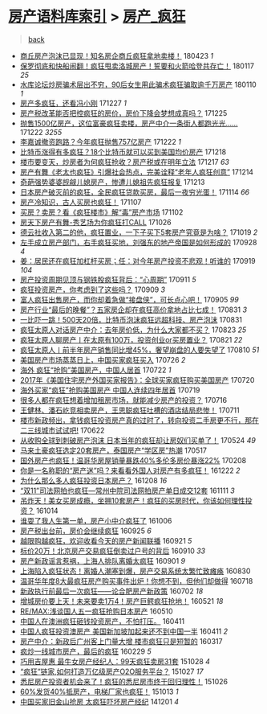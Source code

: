[房产语料库索引](../../README.md)  > [房产_疯狂](房产_疯狂.md)
====
> [back](../README.md)

- [商丘房产泡沫已显现！知名房企商丘疯狂拿地卖楼！](http://jkwz.applinzi.com/ittc/7095105434514097163.html#%E5%95%86%E4%B8%98%E6%88%BF%E4%BA%A7%E6%B3%A1%E6%B2%AB%E5%B7%B2%E6%98%BE%E7%8E%B0%EF%BC%81%E7%9F%A5%E5%90%8D%E6%88%BF%E4%BC%81%E5%95%86%E4%B8%98%E7%96%AF%E7%8B%82%E6%8B%BF%E5%9C%B0%E5%8D%96%E6%A5%BC%EF%BC%81) 180423 *1* 
- [保罗彻底和快船闹翻！疯狂甩卖洛城房产！誓要和火箭哈登共存亡！](http://jkwz.applinzi.com/ittc/7059617779072631814.html#%E4%BF%9D%E7%BD%97%E5%BD%BB%E5%BA%95%E5%92%8C%E5%BF%AB%E8%88%B9%E9%97%B9%E7%BF%BB%EF%BC%81%E7%96%AF%E7%8B%82%E7%94%A9%E5%8D%96%E6%B4%9B%E5%9F%8E%E6%88%BF%E4%BA%A7%EF%BC%81%E8%AA%93%E8%A6%81%E5%92%8C%E7%81%AB%E7%AE%AD%E5%93%88%E7%99%BB%E5%85%B1%E5%AD%98%E4%BA%A1%EF%BC%81) 180117 *25* 
- [水库论坛炒房骗术层出不穷，90后女生用此骗术疯狂骗取逾千万房产](http://jkwz.applinzi.com/ittc/7056945095557776401.html#%E6%B0%B4%E5%BA%93%E8%AE%BA%E5%9D%9B%E7%82%92%E6%88%BF%E9%AA%97%E6%9C%AF%E5%B1%82%E5%87%BA%E4%B8%8D%E7%A9%B7%EF%BC%8C90%E5%90%8E%E5%A5%B3%E7%94%9F%E7%94%A8%E6%AD%A4%E9%AA%97%E6%9C%AF%E7%96%AF%E7%8B%82%E9%AA%97%E5%8F%96%E9%80%BE%E5%8D%83%E4%B8%87%E6%88%BF%E4%BA%A7) 180110 *1* 
- [房产多疯狂，还看冯小刚](http://jkwz.applinzi.com/ittc/7051788185560941585.html#%E6%88%BF%E4%BA%A7%E5%A4%9A%E7%96%AF%E7%8B%82%EF%BC%8C%E8%BF%98%E7%9C%8B%E5%86%AF%E5%B0%8F%E5%88%9A) 171227 *1* 
- [房产税改革能否把控疯狂的房价，房价下降会梦想成真吗？](http://jkwz.applinzi.com/ittc/7051063846951715857.html#%E6%88%BF%E4%BA%A7%E7%A8%8E%E6%94%B9%E9%9D%A9%E8%83%BD%E5%90%A6%E6%8A%8A%E6%8E%A7%E7%96%AF%E7%8B%82%E7%9A%84%E6%88%BF%E4%BB%B7%EF%BC%8C%E6%88%BF%E4%BB%B7%E4%B8%8B%E9%99%8D%E4%BC%9A%E6%A2%A6%E6%83%B3%E6%88%90%E7%9C%9F%E5%90%97%EF%BC%9F) 171225  
- [抛售1500亿房产，这位富豪疯狂卖楼，房产中介一条街人都跑光光……](http://jkwz.applinzi.com/ittc/7049893035322639377.html#%E6%8A%9B%E5%94%AE1500%E4%BA%BF%E6%88%BF%E4%BA%A7%EF%BC%8C%E8%BF%99%E4%BD%8D%E5%AF%8C%E8%B1%AA%E7%96%AF%E7%8B%82%E5%8D%96%E6%A5%BC%EF%BC%8C%E6%88%BF%E4%BA%A7%E4%B8%AD%E4%BB%8B%E4%B8%80%E6%9D%A1%E8%A1%97%E4%BA%BA%E9%83%BD%E8%B7%91%E5%85%89%E5%85%89%E2%80%A6%E2%80%A6) 171222 *3255* 
- [李嘉诚撤资跑路？今年疯狂抛售757亿房产](http://jkwz.applinzi.com/ittc/7049852996031087632.html#%E6%9D%8E%E5%98%89%E8%AF%9A%E6%92%A4%E8%B5%84%E8%B7%91%E8%B7%AF%EF%BC%9F%E4%BB%8A%E5%B9%B4%E7%96%AF%E7%8B%82%E6%8A%9B%E5%94%AE757%E4%BA%BF%E6%88%BF%E4%BA%A7) 171222 *1* 
- [比特币涨得有多疯狂？18个比特币就可以买到美国均价房产](http://jkwz.applinzi.com/ittc/7048470036774126608.html#%E6%AF%94%E7%89%B9%E5%B8%81%E6%B6%A8%E5%BE%97%E6%9C%89%E5%A4%9A%E7%96%AF%E7%8B%82%EF%BC%9F18%E4%B8%AA%E6%AF%94%E7%89%B9%E5%B8%81%E5%B0%B1%E5%8F%AF%E4%BB%A5%E4%B9%B0%E5%88%B0%E7%BE%8E%E5%9B%BD%E5%9D%87%E4%BB%B7%E6%88%BF%E4%BA%A7) 171218  
- [楼市要变天，炒房者为何疯狂抢收？房产税或在明年立法](http://jkwz.applinzi.com/ittc/7047994435646784529.html#%E6%A5%BC%E5%B8%82%E8%A6%81%E5%8F%98%E5%A4%A9%EF%BC%8C%E7%82%92%E6%88%BF%E8%80%85%E4%B8%BA%E4%BD%95%E7%96%AF%E7%8B%82%E6%8A%A2%E6%94%B6%EF%BC%9F%E6%88%BF%E4%BA%A7%E7%A8%8E%E6%88%96%E5%9C%A8%E6%98%8E%E5%B9%B4%E7%AB%8B%E6%B3%95) 171217 *63* 
- [房产有舞《老太也疯狂》引爆社会热点，完美诠释“老年人疯狂创意”](http://jkwz.applinzi.com/ittc/7046999526454330385.html#%E6%88%BF%E4%BA%A7%E6%9C%89%E8%88%9E%E3%80%8A%E8%80%81%E5%A4%AA%E4%B9%9F%E7%96%AF%E7%8B%82%E3%80%8B%E5%BC%95%E7%88%86%E7%A4%BE%E4%BC%9A%E7%83%AD%E7%82%B9%EF%BC%8C%E5%AE%8C%E7%BE%8E%E8%AF%A0%E9%87%8A%E2%80%9C%E8%80%81%E5%B9%B4%E4%BA%BA%E7%96%AF%E7%8B%82%E5%88%9B%E6%84%8F%E2%80%9D) 171214  
- [奇葩强势婆婆觊觎儿媳房产，惨遭儿媳祖先疯狂报复](http://jkwz.applinzi.com/ittc/7046534147370124305.html#%E5%A5%87%E8%91%A9%E5%BC%BA%E5%8A%BF%E5%A9%86%E5%A9%86%E8%A7%8A%E8%A7%8E%E5%84%BF%E5%AA%B3%E6%88%BF%E4%BA%A7%EF%BC%8C%E6%83%A8%E9%81%AD%E5%84%BF%E5%AA%B3%E7%A5%96%E5%85%88%E7%96%AF%E7%8B%82%E6%8A%A5%E5%A4%8D) 171213  
- [日本房产破灭前的疯狂，全民疯狂贷款买房，最后一夜穷光蛋！](http://jkwz.applinzi.com/ittc/7035751279802975249.html#%E6%97%A5%E6%9C%AC%E6%88%BF%E4%BA%A7%E7%A0%B4%E7%81%AD%E5%89%8D%E7%9A%84%E7%96%AF%E7%8B%82%EF%BC%8C%E5%85%A8%E6%B0%91%E7%96%AF%E7%8B%82%E8%B4%B7%E6%AC%BE%E4%B9%B0%E6%88%BF%EF%BC%8C%E6%9C%80%E5%90%8E%E4%B8%80%E5%A4%9C%E7%A9%B7%E5%85%89%E8%9B%8B%EF%BC%81) 171114 *66* 
- [房产冷知识，古人买房也疯狂！](http://jkwz.applinzi.com/ittc/7033261222709953552.html#%E6%88%BF%E4%BA%A7%E5%86%B7%E7%9F%A5%E8%AF%86%EF%BC%8C%E5%8F%A4%E4%BA%BA%E4%B9%B0%E6%88%BF%E4%B9%9F%E7%96%AF%E7%8B%82%EF%BC%81) 171107  
- [买房？卖房？看《疯狂楼市》解“毒”房产市场](http://jkwz.applinzi.com/ittc/7031365452775818257.html#%E4%B9%B0%E6%88%BF%EF%BC%9F%E5%8D%96%E6%88%BF%EF%BC%9F%E7%9C%8B%E3%80%8A%E7%96%AF%E7%8B%82%E6%A5%BC%E5%B8%82%E3%80%8B%E8%A7%A3%E2%80%9C%E6%AF%92%E2%80%9D%E6%88%BF%E4%BA%A7%E5%B8%82%E5%9C%BA) 171102  
- [房天下房产有舞-秀艺场为你疯狂打CALL](http://jkwz.applinzi.com/ittc/7028529612987040784.html#%E6%88%BF%E5%A4%A9%E4%B8%8B%E6%88%BF%E4%BA%A7%E6%9C%89%E8%88%9E-%E7%A7%80%E8%89%BA%E5%9C%BA%E4%B8%BA%E4%BD%A0%E7%96%AF%E7%8B%82%E6%89%93CALL) 171026  
- [德云社收入第二的他，疯狂置业，一下子买下5套房产究竟是为啥？](http://jkwz.applinzi.com/ittc/7025749244168897552.html#%E5%BE%B7%E4%BA%91%E7%A4%BE%E6%94%B6%E5%85%A5%E7%AC%AC%E4%BA%8C%E7%9A%84%E4%BB%96%EF%BC%8C%E7%96%AF%E7%8B%82%E7%BD%AE%E4%B8%9A%EF%BC%8C%E4%B8%80%E4%B8%8B%E5%AD%90%E4%B9%B0%E4%B8%8B5%E5%A5%97%E6%88%BF%E4%BA%A7%E7%A9%B6%E7%AB%9F%E6%98%AF%E4%B8%BA%E5%95%A5%EF%BC%9F) 171019 *2* 
- [左手成立房产部门，右手疯狂买地，刘强东的地产帝国是如何形成的](http://jkwz.applinzi.com/ittc/7018402894527857680.html#%E5%B7%A6%E6%89%8B%E6%88%90%E7%AB%8B%E6%88%BF%E4%BA%A7%E9%83%A8%E9%97%A8%EF%BC%8C%E5%8F%B3%E6%89%8B%E7%96%AF%E7%8B%82%E4%B9%B0%E5%9C%B0%EF%BC%8C%E5%88%98%E5%BC%BA%E4%B8%9C%E7%9A%84%E5%9C%B0%E4%BA%A7%E5%B8%9D%E5%9B%BD%E6%98%AF%E5%A6%82%E4%BD%95%E5%BD%A2%E6%88%90%E7%9A%84) 170928 *4* 
- [姜：居民还在疯狂加杠杆买房；任：对今年房产投资不悲观！听谁的](http://jkwz.applinzi.com/ittc/7015058012438529040.html#%E5%A7%9C%EF%BC%9A%E5%B1%85%E6%B0%91%E8%BF%98%E5%9C%A8%E7%96%AF%E7%8B%82%E5%8A%A0%E6%9D%A0%E6%9D%86%E4%B9%B0%E6%88%BF%EF%BC%9B%E4%BB%BB%EF%BC%9A%E5%AF%B9%E4%BB%8A%E5%B9%B4%E6%88%BF%E4%BA%A7%E6%8A%95%E8%B5%84%E4%B8%8D%E6%82%B2%E8%A7%82%EF%BC%81%E5%90%AC%E8%B0%81%E7%9A%84) 170919 *104* 
- [房产投资周期见顶与钢铁股疯狂背后：“心周期”](http://jkwz.applinzi.com/ittc/7012053488484484113.html#%E6%88%BF%E4%BA%A7%E6%8A%95%E8%B5%84%E5%91%A8%E6%9C%9F%E8%A7%81%E9%A1%B6%E4%B8%8E%E9%92%A2%E9%93%81%E8%82%A1%E7%96%AF%E7%8B%82%E8%83%8C%E5%90%8E%EF%BC%9A%E2%80%9C%E5%BF%83%E5%91%A8%E6%9C%9F%E2%80%9D) 170911 *5* 
- [疯狂投资房产，你考虑到了这些吗？](http://jkwz.applinzi.com/ittc/7011246173342663697.html#%E7%96%AF%E7%8B%82%E6%8A%95%E8%B5%84%E6%88%BF%E4%BA%A7%EF%BC%8C%E4%BD%A0%E8%80%83%E8%99%91%E5%88%B0%E4%BA%86%E8%BF%99%E4%BA%9B%E5%90%97%EF%BC%9F) 170909 *3* 
- [富人疯狂出售房产，而你却着急做“接盘侠”，可长点心吧！](http://jkwz.applinzi.com/ittc/7009862548302857232.html#%E5%AF%8C%E4%BA%BA%E7%96%AF%E7%8B%82%E5%87%BA%E5%94%AE%E6%88%BF%E4%BA%A7%EF%BC%8C%E8%80%8C%E4%BD%A0%E5%8D%B4%E7%9D%80%E6%80%A5%E5%81%9A%E2%80%9C%E6%8E%A5%E7%9B%98%E4%BE%A0%E2%80%9D%EF%BC%8C%E5%8F%AF%E9%95%BF%E7%82%B9%E5%BF%83%E5%90%A7%EF%BC%81) 170905 *99* 
- [房产行业“最后的晚餐”？五家房企却在疯狂高价拿地占比七成！](http://jkwz.applinzi.com/ittc/7008014376454587408.html#%E6%88%BF%E4%BA%A7%E8%A1%8C%E4%B8%9A%E2%80%9C%E6%9C%80%E5%90%8E%E7%9A%84%E6%99%9A%E9%A4%90%E2%80%9D%EF%BC%9F%E4%BA%94%E5%AE%B6%E6%88%BF%E4%BC%81%E5%8D%B4%E5%9C%A8%E7%96%AF%E7%8B%82%E9%AB%98%E4%BB%B7%E6%8B%BF%E5%9C%B0%E5%8D%A0%E6%AF%94%E4%B8%83%E6%88%90%EF%BC%81) 170831 *3* 
- [一比吓一跳！500天20倍，比特币泡沫疯狂远超科技、房产泡沫](http://jkwz.applinzi.com/ittc/7007909943515284497.html#%E4%B8%80%E6%AF%94%E5%90%93%E4%B8%80%E8%B7%B3%EF%BC%81500%E5%A4%A920%E5%80%8D%EF%BC%8C%E6%AF%94%E7%89%B9%E5%B8%81%E6%B3%A1%E6%B2%AB%E7%96%AF%E7%8B%82%E8%BF%9C%E8%B6%85%E7%A7%91%E6%8A%80%E3%80%81%E6%88%BF%E4%BA%A7%E6%B3%A1%E6%B2%AB) 170831  
- [疯狂太原人对话房产中介：去年房价低，为什么大家都不买？](http://jkwz.applinzi.com/ittc/7005057820792456208.html#%E7%96%AF%E7%8B%82%E5%A4%AA%E5%8E%9F%E4%BA%BA%E5%AF%B9%E8%AF%9D%E6%88%BF%E4%BA%A7%E4%B8%AD%E4%BB%8B%EF%BC%9A%E5%8E%BB%E5%B9%B4%E6%88%BF%E4%BB%B7%E4%BD%8E%EF%BC%8C%E4%B8%BA%E4%BB%80%E4%B9%88%E5%A4%A7%E5%AE%B6%E9%83%BD%E4%B8%8D%E4%B9%B0%EF%BC%9F) 170823 *25* 
- [疯狂太原人聊房产丨在太原有100万，投资创业or买房置业？](http://jkwz.applinzi.com/ittc/7004214294064137232.html#%E7%96%AF%E7%8B%82%E5%A4%AA%E5%8E%9F%E4%BA%BA%E8%81%8A%E6%88%BF%E4%BA%A7%E4%B8%A8%E5%9C%A8%E5%A4%AA%E5%8E%9F%E6%9C%89100%E4%B8%87%EF%BC%8C%E6%8A%95%E8%B5%84%E5%88%9B%E4%B8%9Aor%E4%B9%B0%E6%88%BF%E7%BD%AE%E4%B8%9A%EF%BC%9F) 170821 *22* 
- [疯狂太原人丨前半年房产销售同比增45%，奢望崩盘的人要失望了](http://jkwz.applinzi.com/ittc/7000226647029318672.html#%E7%96%AF%E7%8B%82%E5%A4%AA%E5%8E%9F%E4%BA%BA%E4%B8%A8%E5%89%8D%E5%8D%8A%E5%B9%B4%E6%88%BF%E4%BA%A7%E9%94%80%E5%94%AE%E5%90%8C%E6%AF%94%E5%A2%9E45%25%EF%BC%8C%E5%A5%A2%E6%9C%9B%E5%B4%A9%E7%9B%98%E7%9A%84%E4%BA%BA%E8%A6%81%E5%A4%B1%E6%9C%9B%E4%BA%86) 170810 *51* 
- [美国房产市场蒸蒸日上，中国买家疯狂买入](http://jkwz.applinzi.com/ittc/6994665026005500945.html#%E7%BE%8E%E5%9B%BD%E6%88%BF%E4%BA%A7%E5%B8%82%E5%9C%BA%E8%92%B8%E8%92%B8%E6%97%A5%E4%B8%8A%EF%BC%8C%E4%B8%AD%E5%9B%BD%E4%B9%B0%E5%AE%B6%E7%96%AF%E7%8B%82%E4%B9%B0%E5%85%A5) 170726 *2* 
- [海外 疯狂“抢购”美国房产，中国人居首](http://jkwz.applinzi.com/ittc/6993253953574536208.html#%E6%B5%B7%E5%A4%96+%E7%96%AF%E7%8B%82%E2%80%9C%E6%8A%A2%E8%B4%AD%E2%80%9D%E7%BE%8E%E5%9B%BD%E6%88%BF%E4%BA%A7%EF%BC%8C%E4%B8%AD%E5%9B%BD%E4%BA%BA%E5%B1%85%E9%A6%96) 170722 *1* 
- [2017年《美国住宅房产外国买家报告》：全球买家疯狂购买美国房产](http://jkwz.applinzi.com/ittc/6992404229426512913.html#2017%E5%B9%B4%E3%80%8A%E7%BE%8E%E5%9B%BD%E4%BD%8F%E5%AE%85%E6%88%BF%E4%BA%A7%E5%A4%96%E5%9B%BD%E4%B9%B0%E5%AE%B6%E6%8A%A5%E5%91%8A%E3%80%8B%EF%BC%9A%E5%85%A8%E7%90%83%E4%B9%B0%E5%AE%B6%E7%96%AF%E7%8B%82%E8%B4%AD%E4%B9%B0%E7%BE%8E%E5%9B%BD%E6%88%BF%E4%BA%A7) 170720  
- [海外买家“疯狂”抢购美国房产 中国人连续四年居首](http://jkwz.applinzi.com/ittc/6991938445503890448.html#%E6%B5%B7%E5%A4%96%E4%B9%B0%E5%AE%B6%E2%80%9C%E7%96%AF%E7%8B%82%E2%80%9D%E6%8A%A2%E8%B4%AD%E7%BE%8E%E5%9B%BD%E6%88%BF%E4%BA%A7+%E4%B8%AD%E5%9B%BD%E4%BA%BA%E8%BF%9E%E7%BB%AD%E5%9B%9B%E5%B9%B4%E5%B1%85%E9%A6%96) 170719  
- [很多人都在疯狂想着增加租房市场，就能减少房产的投资？](http://jkwz.applinzi.com/ittc/6990956738768274448.html#%E5%BE%88%E5%A4%9A%E4%BA%BA%E9%83%BD%E5%9C%A8%E7%96%AF%E7%8B%82%E6%83%B3%E7%9D%80%E5%A2%9E%E5%8A%A0%E7%A7%9F%E6%88%BF%E5%B8%82%E5%9C%BA%EF%BC%8C%E5%B0%B1%E8%83%BD%E5%87%8F%E5%B0%91%E6%88%BF%E4%BA%A7%E7%9A%84%E6%8A%95%E8%B5%84%EF%BC%9F) 170716  
- [王健林、潘石屹竞相卖房产，王思聪疯狂吐槽的酒店结局悲惨！](http://jkwz.applinzi.com/ittc/6988984164060496900.html#%E7%8E%8B%E5%81%A5%E6%9E%97%E3%80%81%E6%BD%98%E7%9F%B3%E5%B1%B9%E7%AB%9E%E7%9B%B8%E5%8D%96%E6%88%BF%E4%BA%A7%EF%BC%8C%E7%8E%8B%E6%80%9D%E8%81%AA%E7%96%AF%E7%8B%82%E5%90%90%E6%A7%BD%E7%9A%84%E9%85%92%E5%BA%97%E7%BB%93%E5%B1%80%E6%82%B2%E6%83%A8%EF%BC%81) 170711  
- [楼市新政频出，拿钱疯狂投资房产真的过时了，转向投资二手房更不行，那在二三线城市试试吧!](http://jkwz.applinzi.com/ittc/6982125926610371589.html#%E6%A5%BC%E5%B8%82%E6%96%B0%E6%94%BF%E9%A2%91%E5%87%BA%EF%BC%8C%E6%8B%BF%E9%92%B1%E7%96%AF%E7%8B%82%E6%8A%95%E8%B5%84%E6%88%BF%E4%BA%A7%E7%9C%9F%E7%9A%84%E8%BF%87%E6%97%B6%E4%BA%86%EF%BC%8C%E8%BD%AC%E5%90%91%E6%8A%95%E8%B5%84%E4%BA%8C%E6%89%8B%E6%88%BF%E6%9B%B4%E4%B8%8D%E8%A1%8C%EF%BC%8C%E9%82%A3%E5%9C%A8%E4%BA%8C%E4%B8%89%E7%BA%BF%E5%9F%8E%E5%B8%82%E8%AF%95%E8%AF%95%E5%90%A7%21) 170622  
- [从收购全球到刺破房产泡沫 日本当年的疯狂却让房奴们买单了！](http://jkwz.applinzi.com/ittc/6971198081717502981.html#%E4%BB%8E%E6%94%B6%E8%B4%AD%E5%85%A8%E7%90%83%E5%88%B0%E5%88%BA%E7%A0%B4%E6%88%BF%E4%BA%A7%E6%B3%A1%E6%B2%AB+%E6%97%A5%E6%9C%AC%E5%BD%93%E5%B9%B4%E7%9A%84%E7%96%AF%E7%8B%82%E5%8D%B4%E8%AE%A9%E6%88%BF%E5%A5%B4%E4%BB%AC%E4%B9%B0%E5%8D%95%E4%BA%86%EF%BC%81) 170524 *49* 
- [马来土豪疯狂选定20套房产，泰国房产“学区房”热潮](http://jkwz.applinzi.com/ittc/6968639926420636676.html#%E9%A9%AC%E6%9D%A5%E5%9C%9F%E8%B1%AA%E7%96%AF%E7%8B%82%E9%80%89%E5%AE%9A20%E5%A5%97%E6%88%BF%E4%BA%A7%EF%BC%8C%E6%B3%B0%E5%9B%BD%E6%88%BF%E4%BA%A7%E2%80%9C%E5%AD%A6%E5%8C%BA%E6%88%BF%E2%80%9D%E7%83%AD%E6%BD%AE) 170517  
- [国外房产也疯狂！温哥华房屋销量暴跌40%多伦多房价暴涨22%](http://jkwz.applinzi.com/ittc/6932267363134342149.html#%E5%9B%BD%E5%A4%96%E6%88%BF%E4%BA%A7%E4%B9%9F%E7%96%AF%E7%8B%82%EF%BC%81%E6%B8%A9%E5%93%A5%E5%8D%8E%E6%88%BF%E5%B1%8B%E9%94%80%E9%87%8F%E6%9A%B4%E8%B7%8C40%25%E5%A4%9A%E4%BC%A6%E5%A4%9A%E6%88%BF%E4%BB%B7%E6%9A%B4%E6%B6%A822%25) 170208  
- [你是一名称职的“房产迷”吗？来看看外国人对房产有多疯狂！](http://jkwz.applinzi.com/ittc/6914451812223812612.html#%E4%BD%A0%E6%98%AF%E4%B8%80%E5%90%8D%E7%A7%B0%E8%81%8C%E7%9A%84%E2%80%9C%E6%88%BF%E4%BA%A7%E8%BF%B7%E2%80%9D%E5%90%97%EF%BC%9F%E6%9D%A5%E7%9C%8B%E7%9C%8B%E5%A4%96%E5%9B%BD%E4%BA%BA%E5%AF%B9%E6%88%BF%E4%BA%A7%E6%9C%89%E5%A4%9A%E7%96%AF%E7%8B%82%EF%BC%81) 161222 *2* 
- [为什么那么多人疯狂投资日本房产？](http://jkwz.applinzi.com/ittc/6909349931239605252.html#%E4%B8%BA%E4%BB%80%E4%B9%88%E9%82%A3%E4%B9%88%E5%A4%9A%E4%BA%BA%E7%96%AF%E7%8B%82%E6%8A%95%E8%B5%84%E6%97%A5%E6%9C%AC%E6%88%BF%E4%BA%A7%EF%BC%9F) 161208 *16* 
- [“双11”司法网拍也疯狂—常州中院司法网拍房产单日成交12套](http://jkwz.applinzi.com/ittc/6899310576827630597.html#%E2%80%9C%E5%8F%8C11%E2%80%9D%E5%8F%B8%E6%B3%95%E7%BD%91%E6%8B%8D%E4%B9%9F%E7%96%AF%E7%8B%82%E2%80%94%E5%B8%B8%E5%B7%9E%E4%B8%AD%E9%99%A2%E5%8F%B8%E6%B3%95%E7%BD%91%E6%8B%8D%E6%88%BF%E4%BA%A7%E5%8D%95%E6%97%A5%E6%88%90%E4%BA%A412%E5%A5%97) 161111 *3* 
- [吊炸天！美女买房成瘾，坐拥10套房产！疯狂的买房时代，你该如何理性投资？](http://jkwz.applinzi.com/ittc/6888921227900486661.html#%E5%90%8A%E7%82%B8%E5%A4%A9%EF%BC%81%E7%BE%8E%E5%A5%B3%E4%B9%B0%E6%88%BF%E6%88%90%E7%98%BE%EF%BC%8C%E5%9D%90%E6%8B%A510%E5%A5%97%E6%88%BF%E4%BA%A7%EF%BC%81%E7%96%AF%E7%8B%82%E7%9A%84%E4%B9%B0%E6%88%BF%E6%97%B6%E4%BB%A3%EF%BC%8C%E4%BD%A0%E8%AF%A5%E5%A6%82%E4%BD%95%E7%90%86%E6%80%A7%E6%8A%95%E8%B5%84%EF%BC%9F) 161014  
- [谁耍了我人生第一单，房产小中介疯狂了](http://jkwz.applinzi.com/ittc/6885788857743705093.html#%E8%B0%81%E8%80%8D%E4%BA%86%E6%88%91%E4%BA%BA%E7%94%9F%E7%AC%AC%E4%B8%80%E5%8D%95%EF%BC%8C%E6%88%BF%E4%BA%A7%E5%B0%8F%E4%B8%AD%E4%BB%8B%E7%96%AF%E7%8B%82%E4%BA%86) 161006  
- [房产税出台前，房价会继续疯狂](http://jkwz.applinzi.com/ittc/6881832016382788613.html#%E6%88%BF%E4%BA%A7%E7%A8%8E%E5%87%BA%E5%8F%B0%E5%89%8D%EF%BC%8C%E6%88%BF%E4%BB%B7%E4%BC%9A%E7%BB%A7%E7%BB%AD%E7%96%AF%E7%8B%82) 160925 *6* 
- [越限购越疯狂，欢迎收看今天的房产新闻联播](http://jkwz.applinzi.com/ittc/6880276431711503365.html#%E8%B6%8A%E9%99%90%E8%B4%AD%E8%B6%8A%E7%96%AF%E7%8B%82%EF%BC%8C%E6%AC%A2%E8%BF%8E%E6%94%B6%E7%9C%8B%E4%BB%8A%E5%A4%A9%E7%9A%84%E6%88%BF%E4%BA%A7%E6%96%B0%E9%97%BB%E8%81%94%E6%92%AD) 160921 *5* 
- [标价20万！北京房产交易疯狂倒卖过户号的背后](http://jkwz.applinzi.com/ittc/6876167275324900357.html#%E6%A0%87%E4%BB%B720%E4%B8%87%EF%BC%81%E5%8C%97%E4%BA%AC%E6%88%BF%E4%BA%A7%E4%BA%A4%E6%98%93%E7%96%AF%E7%8B%82%E5%80%92%E5%8D%96%E8%BF%87%E6%88%B7%E5%8F%B7%E7%9A%84%E8%83%8C%E5%90%8E) 160910 *33* 
- [房产新政谣言惹祸，上海人排队离婚太疯狂](http://jkwz.applinzi.com/ittc/6872950183863780357.html#%E6%88%BF%E4%BA%A7%E6%96%B0%E6%94%BF%E8%B0%A3%E8%A8%80%E6%83%B9%E7%A5%B8%EF%BC%8C%E4%B8%8A%E6%B5%B7%E4%BA%BA%E6%8E%92%E9%98%9F%E7%A6%BB%E5%A9%9A%E5%A4%AA%E7%96%AF%E7%8B%82) 160901 *9* 
- [上海陷入疯狂状态！离婚人潮塞到爆，房产交易系统太繁忙致瘫痪](http://jkwz.applinzi.com/ittc/6872092082382046212.html#%E4%B8%8A%E6%B5%B7%E9%99%B7%E5%85%A5%E7%96%AF%E7%8B%82%E7%8A%B6%E6%80%81%EF%BC%81%E7%A6%BB%E5%A9%9A%E4%BA%BA%E6%BD%AE%E5%A1%9E%E5%88%B0%E7%88%86%EF%BC%8C%E6%88%BF%E4%BA%A7%E4%BA%A4%E6%98%93%E7%B3%BB%E7%BB%9F%E5%A4%AA%E7%B9%81%E5%BF%99%E8%87%B4%E7%98%AB%E7%97%AA) 160830  
- [温哥华年度8大最疯狂房产购买事件出炉！你想不到，但他们却做得](http://jkwz.applinzi.com/ittc/6856168287339283461.html#%E6%B8%A9%E5%93%A5%E5%8D%8E%E5%B9%B4%E5%BA%A68%E5%A4%A7%E6%9C%80%E7%96%AF%E7%8B%82%E6%88%BF%E4%BA%A7%E8%B4%AD%E4%B9%B0%E4%BA%8B%E4%BB%B6%E5%87%BA%E7%82%89%EF%BC%81%E4%BD%A0%E6%83%B3%E4%B8%8D%E5%88%B0%EF%BC%8C%E4%BD%86%E4%BB%96%E4%BB%AC%E5%8D%B4%E5%81%9A%E5%BE%97) 160718  
- [新政执行前最后一次疯狂——论合肥房产新政策](http://jkwz.applinzi.com/ittc/6850393612130714629.html#%E6%96%B0%E6%94%BF%E6%89%A7%E8%A1%8C%E5%89%8D%E6%9C%80%E5%90%8E%E4%B8%80%E6%AC%A1%E7%96%AF%E7%8B%82%E2%80%94%E2%80%94%E8%AE%BA%E5%90%88%E8%82%A5%E6%88%BF%E4%BA%A7%E6%96%B0%E6%94%BF%E7%AD%96) 160702 *18* 
- [增城房价要上天！未来要卖1万4！房产巨鳄疯狂抢地！](http://jkwz.applinzi.com/ittc/6834821240963204101.html#%E5%A2%9E%E5%9F%8E%E6%88%BF%E4%BB%B7%E8%A6%81%E4%B8%8A%E5%A4%A9%EF%BC%81%E6%9C%AA%E6%9D%A5%E8%A6%81%E5%8D%961%E4%B8%874%EF%BC%81%E6%88%BF%E4%BA%A7%E5%B7%A8%E9%B3%84%E7%96%AF%E7%8B%82%E6%8A%A2%E5%9C%B0%EF%BC%81) 160521 *18* 
- [RE/MAX:浅谈国人五一疯狂抢购日本房产](http://jkwz.applinzi.com/ittc/6830544631460529156.html#RE%2FMAX%3A%E6%B5%85%E8%B0%88%E5%9B%BD%E4%BA%BA%E4%BA%94%E4%B8%80%E7%96%AF%E7%8B%82%E6%8A%A2%E8%B4%AD%E6%97%A5%E6%9C%AC%E6%88%BF%E4%BA%A7) 160510  
- [中国人在澳洲疯狂砸钱投资房产，不怕打压。](http://jkwz.applinzi.com/ittc/6819849687158752261.html#%E4%B8%AD%E5%9B%BD%E4%BA%BA%E5%9C%A8%E6%BE%B3%E6%B4%B2%E7%96%AF%E7%8B%82%E7%A0%B8%E9%92%B1%E6%8A%95%E8%B5%84%E6%88%BF%E4%BA%A7%EF%BC%8C%E4%B8%8D%E6%80%95%E6%89%93%E5%8E%8B%E3%80%82) 160411  
- [中国人疯狂投资澳房产 美国新加坡加起来还不到中国一半](http://jkwz.applinzi.com/ittc/6819822338329543685.html#%E4%B8%AD%E5%9B%BD%E4%BA%BA%E7%96%AF%E7%8B%82%E6%8A%95%E8%B5%84%E6%BE%B3%E6%88%BF%E4%BA%A7+%E7%BE%8E%E5%9B%BD%E6%96%B0%E5%8A%A0%E5%9D%A1%E5%8A%A0%E8%B5%B7%E6%9D%A5%E8%BF%98%E4%B8%8D%E5%88%B0%E4%B8%AD%E5%9B%BD%E4%B8%80%E5%8D%8A) 160411 *2* 
- [房产中介：新政后广州客上门量大增 楼市疯狂只是短暂的](http://jkwz.applinzi.com/ittc/6810441377963836421.html#%E6%88%BF%E4%BA%A7%E4%B8%AD%E4%BB%8B%EF%BC%9A%E6%96%B0%E6%94%BF%E5%90%8E%E5%B9%BF%E5%B7%9E%E5%AE%A2%E4%B8%8A%E9%97%A8%E9%87%8F%E5%A4%A7%E5%A2%9E+%E6%A5%BC%E5%B8%82%E7%96%AF%E7%8B%82%E5%8F%AA%E6%98%AF%E7%9F%AD%E6%9A%82%E7%9A%84) 160317  
- [疯炒一线城市房产，最后的疯狂](http://jkwz.applinzi.com/ittc/6804194693931860997.html#%E7%96%AF%E7%82%92%E4%B8%80%E7%BA%BF%E5%9F%8E%E5%B8%82%E6%88%BF%E4%BA%A7%EF%BC%8C%E6%9C%80%E5%90%8E%E7%9A%84%E7%96%AF%E7%8B%82) 160229 *5* 
- [巧用吉屋惠 最牛女房产经纪人：99天疯狂卖房31套](http://jkwz.applinzi.com/ittc/6758186995544359940.html#%E5%B7%A7%E7%94%A8%E5%90%89%E5%B1%8B%E6%83%A0+%E6%9C%80%E7%89%9B%E5%A5%B3%E6%88%BF%E4%BA%A7%E7%BB%8F%E7%BA%AA%E4%BA%BA%EF%BC%9A99%E5%A4%A9%E7%96%AF%E7%8B%82%E5%8D%96%E6%88%BF31%E5%A5%97) 151028 *4* 
- [“疯狂”链家,如何打造万亿级房产O2O服务平台？](http://jkwz.applinzi.com/ittc/6757925496459166724.html#%E2%80%9C%E7%96%AF%E7%8B%82%E2%80%9D%E9%93%BE%E5%AE%B6%2C%E5%A6%82%E4%BD%95%E6%89%93%E9%80%A0%E4%B8%87%E4%BA%BF%E7%BA%A7%E6%88%BF%E4%BA%A7O2O%E6%9C%8D%E5%8A%A1%E5%B9%B3%E5%8F%B0%EF%BC%9F) 151027 *17* 
- [悉尼房产投资者机会来了！疯狂的悉尼房市终于回归理性！](http://jkwz.applinzi.com/ittc/6757494264561255429.html#%E6%82%89%E5%B0%BC%E6%88%BF%E4%BA%A7%E6%8A%95%E8%B5%84%E8%80%85%E6%9C%BA%E4%BC%9A%E6%9D%A5%E4%BA%86%EF%BC%81%E7%96%AF%E7%8B%82%E7%9A%84%E6%82%89%E5%B0%BC%E6%88%BF%E5%B8%82%E7%BB%88%E4%BA%8E%E5%9B%9E%E5%BD%92%E7%90%86%E6%80%A7%EF%BC%81) 151026  
- [60%发货40%抵房产，电梯厂家也疯狂！](http://jkwz.applinzi.com/ittc/6752448103191266309.html#60%25%E5%8F%91%E8%B4%A740%25%E6%8A%B5%E6%88%BF%E4%BA%A7%EF%BC%8C%E7%94%B5%E6%A2%AF%E5%8E%82%E5%AE%B6%E4%B9%9F%E7%96%AF%E7%8B%82%EF%BC%81) 151013 *1* 
- [中国买家旧金山抢房 太疯狂吓坏房产经纪](http://jkwz.applinzi.com/ittc/547650611380010773.html#%E4%B8%AD%E5%9B%BD%E4%B9%B0%E5%AE%B6%E6%97%A7%E9%87%91%E5%B1%B1%E6%8A%A2%E6%88%BF+%E5%A4%AA%E7%96%AF%E7%8B%82%E5%90%93%E5%9D%8F%E6%88%BF%E4%BA%A7%E7%BB%8F%E7%BA%AA) 141201 *4* 
